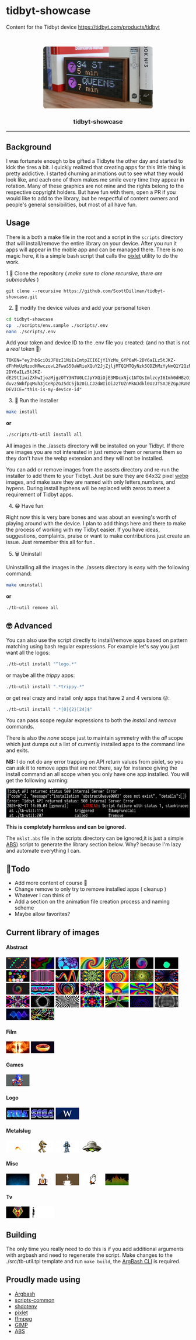 # tidbyt-showcase
Content for the Tidbyt device https://tidbyt.com/products/tidbyt
<!-- PROJECT LOGO -->
<br />
<p align="center">
  <a href="https://gitea.bitwise.ws/DreamOS/chat-ripper">
    <img src="./tidbyt01.png" alt="Logo" width=300">
  </a>
  <h3 align="center">tidbyt-showcase</h3>
</p>

-----

## Background
I was fortunate enough to be gifted a Tidbyte the other day and started to kick the tires a bit. I quickly realized that creating apps for this little thing is pretty addictive. I started churning animations out to see what they would look like, and each one of them makes me smile every time they appear in rotation. Many of these graphics are not mine and the rights belong to the respective copyright holders. But have fun with them, open a PR if you would like to add to the library, but be respectful of content owners and people's general sensibilities, but most of all have fun.

## Usage

There is a both a make file in the root and a script in the `scripts` directory that will install/remove the entire library on your device. After you run it apps will appear in the moble app and can be managed there. There is no magic here, it is a simple bash script that calls the [pixlet](https://github.com/tidbyt/pixlet) utility to do the work.

1.👥  Clone the repository ( _make sure to clone recursive, there are submodules_ )

```shell
git clone --recursive https://github.com/ScottDillman/tidbyt-showcase.git
```

2. 📝 modify the device values and add your personal token

```bash
cd tidbyt-showcase
cp  ./scripts/env.sample ./scripts/.env
nano ./scripts/.env
```

Add your token and device ID to the .env file you created: (and no that is not a _real_ token 🤦)
```
TOKEN="eyJhbGciOiJFUzI1NiIsImtpZCI6IjY1YzMu_GfP6aM-2DY6aILz5tJKZ-dFhMmUzNzodHRwczovL2FwaS50aWRieXQuY2JjZjljMTQ1MTQyNzk5ODZhMzYyNmQ1Y2QzNTI0N2IiLCJ0eXAiOiJKV1QifQ.eyJhdWQiOiJodHRwczovL2FwaS50aWRieXQuY_GfP6aM-2DY6aILz5tJKZ-dE29tIiwiZXhwIjozMjgzOTY3NTU0LCJpYXQiOjE3MDcxNjc1NTQsImlzcyI6Imh0dHBzOi8vYXBpLnwNWQifQ.mUG-duvz5WhfpqMuh3jCeRpZGJ5dC5jb20iLCJzdWIiOiJzTUZnMkNJdkl0UzJTSXJEZGpJRVN5YmN6aDAzIiwic2NvcGUiOiJkZXZpY2UiLCJkZXZpY2UiOiJvd2xpc2hs"
DEVICE="this-is-my-device-id"
```

3. 🚀 Run the installer

```bash
make install
```

**or**

```bash
./scripts/tb-util install all
```

All images in the ./assets directory will be installed on your Tidbyt. If there are images you are not interested in just remove them or rename them so they don't have the webp extension and they will not be installed.

You can add or remove images from the assets directory and re-run the installer to add them to your Tidbyt. Just be sure they are 64x32 pixel [webp](https://developers.google.com/speed/webp) images, and make sure they are named with only letters,numbers, and hypens. During install hyphens will be replaced with zeros to meet a requirement of Tidbyt apps.

4. 😁 Have fun


Right now this is very bare bones and was about an evening's worth of playing around with the device. I plan to add things here and there to make the process of working with my Tidbyt easier. If you have ideas, suggestions, complaints, praise or want to make contributions just create an issue. Just remember this all for fun..

5. 🗑️ Uninstall

Uninstalling all the images in the ./assets directory is easy with the following command:

```bash
make uninstall
```

**or**

```bash
./tb-util remove all
```

## 🤓 Advanced

You can also use the script directly to install/remove apps based on pattern matching using bash regular expressions.
For example let's say you just want all the logos:

```bash
./tb-util install "^logo.*"
```

or maybe all the _trippy_ apps:

```bash
./tb-util install ".*trippy.*"
```

or get real crazy and install only apps that have 2 and 4 versions 😜:

```bash
./tb-util install ".*[0]{2}[24]$"
```

You can pass scope regular expressions to both the _install_ and _remove_ commands.

There is also the _none_ scope just to maintain symmetry with the _all_ scope which just dumps out a list of currently installed apps to the command line and exits.

**NB:** I do not do any error trapping on API return values from pixlet, so you can ask it to remove apps that are not there, say for instance giving the install command an all scope when you only have one app installed. You will get the following warning:

![WARN](warn001.png)

**This is completely harmless and can be ignored.**

The `mklst.abs` file in the scripts directory can be ignored,it is just a simple [ABS](https://www.abs-lang.org)) script to generate the library section below. Why? because I'm lazy and automate everything I can.

## 👷Todo

- Add more content of course 🥳
- Change remove to only try to remove installed apps ( cleanup )
- Whatever I can think of
- Add a section on the animation file creation process and naming scheme
- Maybe allow favorites?


## Current library of images

#### Abstract
![abstract-color-001](./assets/abstract-color-001.webp)
![abstract-color-002](./assets/abstract-color-002.webp)
![abstract-donut-001](./assets/abstract-donut-001.webp)
![abstract-spin-001](./assets/abstract-spin-001.webp)
![abstract-spin-002](./assets/abstract-spin-002.webp)
![abstract-spin-003](./assets/abstract-spin-003.webp)
![abstract-spin-004](./assets/abstract-spin-004.webp)
![abstract-trippy-001](./assets/abstract-trippy-001.webp)
![abstract-trippy-002](./assets/abstract-trippy-002.webp)
![abstract-trippy-003](./assets/abstract-trippy-003.webp)
![abstract-trippy-004](./assets/abstract-trippy-004.webp)
![abstract-trippy-005](./assets/abstract-trippy-005.webp)
![abstract-trippy-006](./assets/abstract-trippy-006.webp)
![abstract-trippy-007](./assets/abstract-trippy-007.webp)
![abstract-trippy-008](./assets/abstract-trippy-008.webp)
![abstract-trippy-009](./assets/abstract-trippy-009.webp)
![abstract-trippy-010](./assets/abstract-trippy-010.webp)
![abstract-trippy-011](./assets/abstract-trippy-011.webp)
![abstract-trippy-012](./assets/abstract-trippy-012.webp)
![abstract-trippy-013](./assets/abstract-trippy-013.webp)
![abstract-trippy-014](./assets/abstract-trippy-014.webp)
![abstract-trippy-016](./assets/abstract-trippy-016.webp)
![abstract-trippy-017](./assets/abstract-trippy-017.webp)
![abstract-trippy-018](./assets/abstract-trippy-018.webp)
![abstract-trippy-019](./assets/abstract-trippy-019.webp)
![abstract-trippy-020](./assets/abstract-trippy-020.webp)
![abstract-wave-001](./assets/abstract-wave-001.webp)
![abstract-wave-002](./assets/abstract-wave-002.webp)
![abstract-wave-003](./assets/abstract-wave-003.webp)
![abstract-wave-004](./assets/abstract-wave-004.webp)
#### Film
![film-lotr-001](./assets/film-lotr-001.webp)
![film-lotr-002](./assets/film-lotr-002.webp)
#### Games
![games-sonic-001](./assets/games-sonic-001.webp)
#### Logo
![logo-sega-001](./assets/logo-sega-001.webp)
![logo-sega-002](./assets/logo-sega-002.webp)
![logo-wittij-001](./assets/logo-wittij-001.webp)
#### Metalslug
![metalslug-boom-001](./assets/metalslug-boom-001.webp)
![metalslug-mummy-001](./assets/metalslug-mummy-001.webp)
![metalslug-mummy-002](./assets/metalslug-mummy-002.webp)
![metalslug-ufo-001](./assets/metalslug-ufo-001.webp)
#### Misc
![misc-bluefire-001](./assets/misc-bluefire-001.webp)
![misc-coffee-001](./assets/misc-coffee-001.webp)
![misc-coffee-002](./assets/misc-coffee-002.webp)
![misc-duck-001](./assets/misc-duck-001.webp)
![misc-eq-001](./assets/misc-eq-001.webp)
#### Tv
![tv-botp-001](./assets/tv-botp-001.webp)
![tv-python-001](./assets/tv-python-001.webp)

## Building
The only time you really need to do this is if you add additional arguments with argbash and need to regenerate the script.
Make changes to the ./src/tb-util.tpl template and run `make build`, the [ArgBash CLI](https://github.com/matejak/argbash?tab=readme-ov-file#argbash) is required.

## Proudly made using

- [Argbash](https://argbash.dev)
- [scripts-common](https://gitlab.com/bertrand-benoit/scripts-common)
- [shdotenv](https://github.com/ko1nksm/shdotenv/)
- [pixlet](https://github.com/tidbyt/pixlet)
- [ffmpeg](https://ffmpeg.org)
- [GIMP](https://www.gimp.org)
- [ABS](https://www.abs-lang.org)